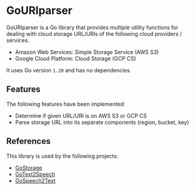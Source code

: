 # GoURIparser

GoURIparser is a Go library that provides multiple utility functions for dealing with cloud storage URL/URIs of
the following cloud providers / services:
* Amazon Web Services: Simple Storage Service (AWS S3)
* Google Cloud Platform: Cloud Storage (GCP CS)

It uses Go version `1.20` and has no dependencies.

## Features

The following features have been implemented:
* Determine if given URL/URI is on AWS S3 or GCP CS
* Parse storage URL into its separate components (region, bucket, key)

## References

This library is used by the following projects:
* [GoStorage](https://github.com/FaaSTools/GoStorage)
* [GoText2Speech](https://github.com/FaaSTools/GoText2Speech)
* [GoSpeech2Text](https://github.com/FaaSTools/GoSpeech2Text)